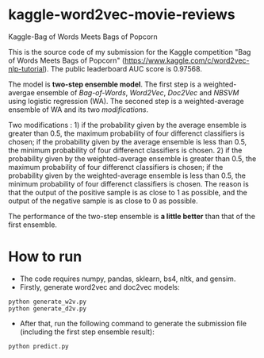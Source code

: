 # kaggle-word2vec-movie-reviews
Kaggle-Bag of Words Meets Bags of Popcorn

This is the source code of my submission for the Kaggle competition "Bag of Words Meets Bags of Popcorn" (https://www.kaggle.com/c/word2vec-nlp-tutorial). The public leaderboard AUC score is 0.97568.

The model is **two-step ensemble model**. The first step is a weighted-avergae ensemble of *Bag-of-Words*, *Word2Vec*, *Doc2Vec* and *NBSVM* using logistic regression (WA). The seconed step is a weighted-average ensemble of WA and its two *modifications*.

Two modifications : 1) if the probability given by the average ensemble is greater than 0.5, the maximum probability of four differenct classifiers is chosen; if the probability given by the average ensemble is less than 0.5, the minimum probability of four differenct classifiers is chosen. 2) if the probability given by the weighted-average ensemble is greater than 0.5, the maximum probability of four differenct classifiers is chosen; if the probability given by the weighted-average ensemble is less than 0.5, the minimum probability of four differenct classifiers is chosen. The reason is that the output of the positive sample is as close to 1 as possible, and the output of the negative sample is as close to 0 as possible.

The performance of the two-step ensemble is **a little better** than that of the first ensemble.

# How to run #

* The code requires numpy, pandas, sklearn, bs4, nltk, and gensim.
* Firstly, generate word2vec and doc2vec models:
```
python generate_w2v.py
python generate_d2v.py
```
* After that, run the following command to generate the submission file (including the first step ensemble result):
```
python predict.py
```


